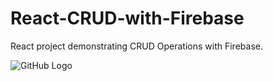 # React-CRUD-with-Firebase
React project demonstrating CRUD Operations with Firebase.

<img src="https://github.com/GauriBhand023/Contact-Manager-with-Firebase/blob/main/Screenshot%20(134).png?raw=true" alt="GitHub Logo" style="max-width: 100%;">
